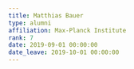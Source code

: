 ```yaml
---
title: Matthias Bauer
type: alumni
affiliation: Max-Planck Institute
rank: 7
date: 2019-09-01 00:00:00
date_leave: 2019-10-01 00:00:00
---
```


